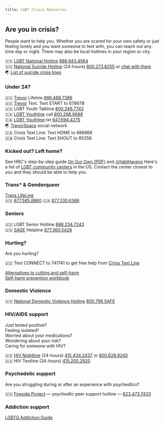 ```yaml
---
title: LGBT Crisis Resources
---
```


## Are you in crisis?

People want to help you. Whether you are scared for your own safety or just feeling lonely and you want someone to text with, you can reach out any time day or night. There may also be local hotlines in your region or city.

🇺🇸 [LGBT National Hotline](https://www.glbthotline.org/) [888.843.4564](+18888434564)  
🇺🇸 [National Suicide Hotline](https://suicidepreventionlifeline.org/chat/) (24-hours) [800.273.8255](tel:+18002738255) or [chat with them](https://suicidepreventionlifeline.org/chat/)  
🌏 [List of suicide crisis lines](https://en.wikipedia.org/wiki/List_of_suicide_crisis_lines)

### Under 24?
🇺🇸 [Trevor](https://www.thetrevorproject.org/) Lifeline [866.488.7386](tel:+18664887386)  
🇺🇸 [Trevor](https://www.thetrevorproject.org/) Text. Text START to 678678  
🇺🇸 LGBT Youth Talkline [800.246.7743](tel:+18002467743)  
🇨🇦 [LGBT Youthline](https://www.youthline.ca/) call [800.268.9688](tel:+18002689688)  
🇨🇦 [LGBT Youthline](https://www.youthline.ca/) txt [647.694.4275](tel:+16476944275)  
🌏 [TrevorSpace](https://www.trevorspace.org/) social network  
🇨🇦 Crisis Text Line: Text HOME to 686868  
🇬🇧 Crisis Text Line: Text SHOUT to 85258  

### Kicked out? Left home?
See HRC's step-by-step guide [On Our Own (PDF)](https://assets2.hrc.org/files/assets/resources/HRC-OnOurOwn-LGBTQYouth.pdf?_ga=2.32591486.1913620520.1565743654-198396838.1565743654) and [/r/lgbtHavens](https://www.reddit.com/r/lgbtHavens/)
Here's a list of [LGBT community centers](https://www.lgbtcenters.org/LgbtCenters) in the US. Contact the center closest to you and they should be able to help you.  

### Trans* & Genderqueer
[Trans LifeLine](http://www.translifeline.org/)  
🇺🇸 [877.565.8860](tel:+18775658860)
🇨🇦 [877.330.6366](tel:+18773306366)

### Seniors
🇺🇸 LGBT Senior Hotline [888.234.7243](tel:+18882347243)  
🇺🇸 [SAGE](https://www.sageusa.org/) Helpline [877.360.5428](tel:+18773605428)

### Hurting?
Are you hurting?

🇺🇸 Text CONNECT to 741741 to get free help from [Crisis Text Line](https://www.crisistextline.org/selfharm)

[Alternatives to cutting and self-harm](https://www.glbthotline.org/self-harm-prevention.html#professional)  
[Self-harm prevention workbook](https://www.glbthotline.org/self-harm-prevention.html)

### Domestic Violence

🇺🇸 [National Domestic Violence Hotline](https://www.thehotline.org/is-this-abuse/) [800.799.SAFE](tel:+18007997233)

### HIV/AIDS support
Just tested positive?  
Feeling isolated?  
Worried about your medications?  
Wondering about your risk?  
Caring for someone with HIV?  

🇺🇸 [HIV Nightline](https://www.sfsuicide.org/our-programs/hiv-nightlines/) (24-hours) [415.434.2437](tel:+14154342437) or [800.628.9240](tel:+18006289240)  
🇺🇸 HIV Textline (24-hours) [415.200.2920](tel:+14152002920)  

### Psychedelic support
Are you struggling during or after an experience with psychedlics?

🇺🇸 [Fireside Project](https://firesideproject.org) — psychedlic peer support hotline — [623.473.7433](tel:+16234737433)

### Addiction support

[LGBTQ Addiction Guide](https://www.drugrehab.com/guides/lgbtq/)
